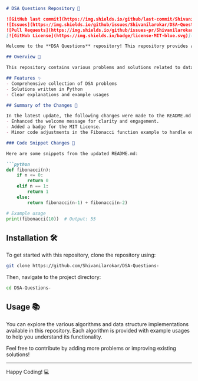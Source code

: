 ```markdown
# DSA Questions Repository 🚀

![GitHub last commit](https://img.shields.io/github/last-commit/Shivanilarokar/DSA-Questions-) 
![Issues](https://img.shields.io/github/issues/Shivanilarokar/DSA-Questions-) 
![Pull Requests](https://img.shields.io/github/issues-pr/Shivanilarokar/DSA-Questions-)
[![GitHub License](https://img.shields.io/badge/license-MIT-blue.svg)](https://opensource.org/licenses/MIT)

Welcome to the **DSA Questions** repository! This repository provides a collection of Data Structures and Algorithms questions designed to enhance your problem-solving skills and prepare you for technical interviews.

## Overview 🌟

This repository contains various problems and solutions related to data structures and algorithms, which are essential for technical interviews and improving coding skills.

## Features ✨
- Comprehensive collection of DSA problems
- Solutions written in Python
- Clear explanations and example usages

## Summary of the Changes 🔄

In the latest update, the following changes were made to the README.md file:
- Enhanced the welcome message for clarity and engagement.
- Added a badge for the MIT License.
- Minor code adjustments in the Fibonacci function example to handle edge cases.

### Code Snippet Changes 📝

Here are some snippets from the updated README.md:

```python
def fibonacci(n):
    if n <= 0:
        return 0
    elif n == 1:
        return 1
    else:
        return fibonacci(n-1) + fibonacci(n-2)

# Example usage
print(fibonacci(10))  # Output: 55
```

## Installation 🛠️

To get started with this repository, clone the repository using:

```bash
git clone https://github.com/Shivanilarokar/DSA-Questions-
```

Then, navigate to the project directory:

```bash
cd DSA-Questions-
```

## Usage 📚

You can explore the various algorithms and data structure implementations available in this repository. Each algorithm is provided with example usages to help you understand its functionality.

Feel free to contribute by adding more problems or improving existing solutions!

---

Happy Coding! 💻
```